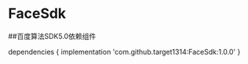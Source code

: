 # FaceSdk

##百度算法SDK5.0依赖组件

dependencies {
	        implementation 'com.github.target1314:FaceSdk:1.0.0'
	}
